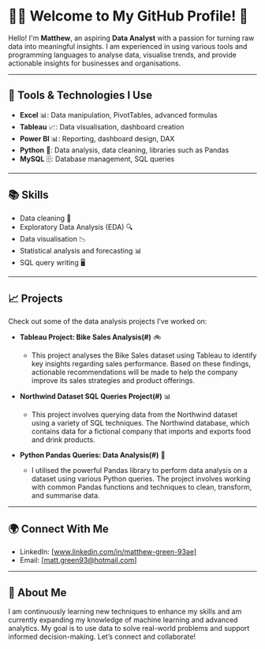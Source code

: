 # 👨‍💻 Welcome to My GitHub Profile! 🌟

Hello! I'm **Matthew**, an aspiring **Data Analyst** with a passion for turning raw data into meaningful insights. I am experienced in using various tools and programming languages to analyse data, visualise trends, and provide actionable insights for businesses and organisations.

---

## 🔧 Tools & Technologies I Use

- **Excel** 📊: Data manipulation, PivotTables, advanced formulas
- **Tableau** 📈: Data visualisation, dashboard creation
- **Power BI** 📊: Reporting, dashboard design, DAX
- **Python** 🐍: Data analysis, data cleaning, libraries such as Pandas
- **MySQL** 🗄️: Database management, SQL queries

---

## 📚 Skills

- Data cleaning 🧹
- Exploratory Data Analysis (EDA) 🔍
- Data visualisation 📉
- Statistical analysis and forecasting 📊
- SQL query writing 🖥️

---

## 📈 Projects

Check out some of the data analysis projects I’ve worked on:

- **Tableau Project: Bike Sales Analysis(#)** 🚲
  - This project analyses the Bike Sales dataset using Tableau to identify key insights regarding sales performance. Based on these findings, actionable recommendations will be made to help the company improve its sales strategies and product offerings.
  
- **Northwind Dataset SQL Queries Project(#)** 📊
  - This project involves querying data from the Northwind dataset using a variety of SQL techniques. The Northwind database, which contains data for a fictional company that imports and exports food and drink products.
  
- **Python Pandas Queries: Data Analysis(#)** 🐍
  - I utilised the powerful Pandas library to perform data analysis on a dataset using various Python queries. The project involves working with common Pandas functions and techniques to clean, transform, and summarise data.
---

## 🌍 Connect With Me

- LinkedIn: [www.linkedin.com/in/matthew-green-93ae]
- Email: [matt.green93@hotmail.com]
---

## 📝 About Me

I am continuously learning new techniques to enhance my skills and am currently expanding my knowledge of machine learning and advanced analytics. My goal is to use data to solve real-world problems and support informed decision-making. Let’s connect and collaborate!

